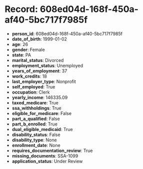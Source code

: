 # Record: 608ed04d-168f-450a-af40-5bc717f7985f

- **person_id**: 608ed04d-168f-450a-af40-5bc717f7985f
- **date_of_birth**: 1999-01-02
- **age**: 26
- **gender**: Female
- **state**: PA
- **marital_status**: Divorced
- **employment_status**: Unemployed
- **years_of_employment**: 37
- **work_credits**: 18
- **last_employer_type**: Nonprofit
- **self_employed**: True
- **occupation**: Clerk
- **yearly_income**: 146335.09
- **taxed_medicare**: True
- **ssa_withholdings**: True
- **eligible_for_medicare**: False
- **part_a_qualified**: False
- **part_b_enrolled**: True
- **dual_eligible_medicaid**: True
- **disability_status**: False
- **disability_type**: None
- **enrollment_date**: None
- **requires_documentation_review**: True
- **missing_documents**: SSA-1099
- **application_status**: Under Review